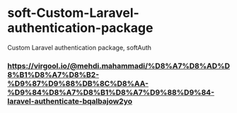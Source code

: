 # soft-Custom-Laravel-authentication-package
Custom Laravel authentication package, softAuth
### https://virgool.io/@mehdi.mahammadi/%D8%A7%D8%AD%D8%B1%D8%A7%D8%B2-%D9%87%D9%88%DB%8C%D8%AA-%D9%84%D8%A7%D8%B1%D8%A7%D9%88%D9%84-laravel-authenticate-bqalbajow2yo
